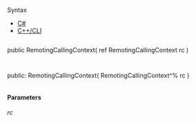 Syntax

* [C#](#i-syntax-CS)
* [C++/CLI](#i-syntax-CPP2005)

```
```
public RemotingCallingContext( 
   ref RemotingCallingContext rc
)
```
```

```
```
public:
RemotingCallingContext( 
   RemotingCallingContext^% rc
)
```
```

#### Parameters

*rc*

